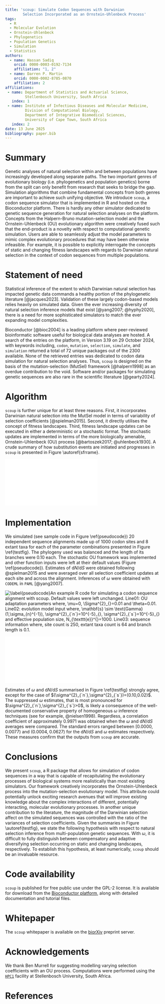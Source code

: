 ```yaml
---
title: 'scoup: Simulate Codon Sequences with Darwinian
        Selection Incorporated as an Ornstein-Uhlenbeck Process'
tags:
  - R
  - Molecular Evolution
  - Ornstein-Uhlenbeck
  - Phylogenetics
  - Population Genetics
  - Simulation
  - Statistics
authors:
  - name: Hassan Sadiq
    orcid: 0000-0003-0192-7134
    affiliation: "1, 2"
  - name: Darren P. Martin
    orcid: 0000-0002-8785-0870
    affiliation: 2
affiliations:
 - name: Department of Statistics and Actuarial Science,
         Stellenbosch University, South Africa
   index: 1
 - name: Institute of Infectious Diseases and Molecular Medicine,
         Division of Computational Biology,
         Department of Integrative Biomedical Sciences,
         University of Cape Town, South Africa
   index: 2
date: 13 June 2025
bibliography: paper.bib
---
```


# Summary

Genetic analyses of natural selection within and between populations have
increasingly developed along separate paths. The two important genres of
evolutionary biology (i.e. phylogenetics and population genetics) borne
from the split can only benefit from research that seeks to bridge
the gap. Simulation algorithms that combine fundamental concepts from
both genres are important to achieve such unifying objective. 
We introduce `scoup`, a codon sequence simulator that is implemented
in R and hosted on the Bioconductor platform. There is hardly any other
simulator dedicated to genetic sequence generation for natural selection
analyses on the platform. Concepts from the Halpern-Bruno mutation-selection
model and the Ornstein-Uhlenbeck (OU) evolutionary algorithm were creatively
fused such that the end-product is a novelty with respect to computational
genetic simulation. Users are able to seamlessly adjust the model parameters
to mimic complex evolutionary procedures that may have been otherwise
infeasible. For example, it is possible to explicitly interrogate the
concepts of static and changing fitness landscapes with regards to Darwinian
natural selection in the context of codon sequences from multiple
populations.

# Statement of need

Statistical inference of the extent to which Darwinian natural selection has
impacted genetic data commands a healthy portion of the phylogenetic
literature [@jacques2023]. Validation of these largely codon-based models
relies heavily on simulated data. Given the ever increasing diversity of
natural selection inference models that exist [@yang2007; @hyphy2020],
there is a need for more sophisticated simulators to match the ever
expanding model complexities.

Bioconductor [@bioc2004] is a leading platform where peer-reviewed
bioinformatic software useful for biological data analyses are hosted. A
search of the entries on the platform, in Version 3.19 on 29 October 2024,
with keywords including, `codon`, `mutation`, `selection`, `simulate`, and
`simulation` returned a total of 72 unique packages out of the 2300 available.
None of the retrieved entries was dedicated to codon data simulation for
natural selection analyses. Thus, `scoup` is designed on the basis of the
mutation-selection (MutSel) framework [@halpern1998] as an overdue
contribution to the void. Software and/or packages for simulating genetic
sequences are also rare in the scientific literature [@gearty2024]. 

# Algorithm

`scoup` is further unique for at least three reasons. First, it incorporates
Darwinian natural selection into the MutSel model in terms of variability of
selection coefficients [@spielman2015]. Second, it directly utilises the
concept of fitness landscapes. Third, fitness landscape updates can be
executed in either a deterministic or a stochastic format. The stochastic
updates are implemented in terms of the more biologically amenable,
Ornstein-Uhlenbeck (OU) process [@bartoszek2017; @uhlenbeck1930]. A crude
summary of how substitution events are initiated and progresses in
`scoup` is presented in Figure \autoref{sfrrame}.

![\label{sfrrame}**Summarised `scoup` algorithm.**
  After each substitution event and until the input tree length
  ($\tau \in \mathbf{SEQ}$) is exhausted, the process returns to
  *STEP A*. $\sigma^{2}_{`n`}=$ variance of amino acid selection
  coefficients. $\sigma^{2}_{`s`}=$ variance of synonymous codon
  selection coefficients. $\Sigma^{2}_{}=$ OU asymptotic variance.
  $\theta=$ OU mean reversion rate. $\mathbf{SEQ}=$ sequence
  alignment details. $x_{\star}^{}=$ codon. $\mathbf{s}_{\star}^{}=$
  codon selection coefficient vector.](FIG0.pdf)

# Implementation

We simulated (see sample code in Figure \ref{pseudocode}) $20$ independent
sequence alignments made up of $1000$ codon sites and $8$ extant taxa for
each of the parameter combinations presented in Figure \ref{testfig}. The
phylogeny used was balanced and the length of its branches were $0.10$ each.
The stochastic OU framework was implemented and other function inputs were
left at their default values (Figure \ref{pseudocode}). Estimates of
$\mathrm{d}N/\mathrm{d}S$ were obtained following @spielman2015 and were
averaged over all selection coefficient updates at each site and across
the alignment. Inferences of $\omega$ were obtained with `CODEML` in
`PAML` [@yang2007].

![\label{pseudocode}**An example R code for simulating a codon sequence
  alignment with `scoup`**. Default values were left unchanged. `Line01`:
  OU adaptation parameters where, $\mu=0$, $\Sigma^{2}_{}=0.01$ and
  $\theta=0.01$. `Line02`: evolution model input where,
  $\mathbf{s} \sim \text{Gamma}(1,\sigma_{n}^{-1})$,
  $\sigma^{2}_{`n`}=10^{-5}_{}$, $\sigma^{2}_{`s`}=10^{-5}_{}$ and
  effective population size, $N_{\texttt{e}}^{}=1000$. `Line03`:
  sequence information where, site count is $250$, extant taxa count
  is $64$ and branch length is $0.1$.](FIG1.png)

![\label{testfig}**Demonstration of the accuracy of outputs from `scoup`
  in terms of the likelihood $\omega$ and the analytical dN/dS measures
  of natural selection.** The estimates of the selection measures were
  obtained homogeneously from each alignment generated for every combination
  of the stochastic landscape ($\Sigma^{2}_{}$ and $\theta$) and the
  Darwinian selection ($\sigma^{2}_{`n`}$ and $\sigma^{2}_{`s`}$) parameters.
  The filled circles represent the average $\mathrm{d}N/\mathrm{d}S$
  estimates while the empty squares represent the average $\omega$ estimates,
  across $20$ independent codon sequence alignments. The widths of the arrows
  correspond to twice the standard errors. The dashed lines highlight point
  of neutral selection effect.](FIG2.pdf)

Estimates of $\omega$ and $\mathrm{d}N/\mathrm{d}S$ summarised in Figure
\ref{testfig} strongly agree, except for the case of
$(\sigma^{2}_{`n`},\sigma^{2}_{`s`})=(0.10,0.02)$. The suppressed $\omega$
estimates, that is most pronounced for $\sigma^{2}_{`n`},\sigma^{2}_{`s`}>0$,
is likely a consequence of the well-documented conservative property of
homogeneous $\omega$ inference techniques (see for example, @nielsen1998).
Regardless, a correlation coefficient of approximately $0.9971$ was obtained
when the $\omega$ and $\mathrm{d}N/\mathrm{d}S$ averages were compared. The
standard errors ranged between $[0.0000,\;0.0077)$ and $(0.0004,\;0.0627)$
for the $\mathrm{d}N/\mathrm{d}S$ and $\omega$ estimates respectively. These
measures confirm that the outputs from `scoup` are accurate.

# Conclusions

We present `scoup`, a R package that allows for simulation of codon
sequences in a way that is capable of recapitulating the evolutionary
processes of biological systems more realistically than most existing
simulators. Our framework creatively incorporates the Ornstein-Uhlenbeck
process into the mutation-selection evolutionary model. This attribute
could potentially unlock exciting research avenues that will improve
existing knowledge about the complex interactions of different,
potentially interacting, molecular evolutionary processes. In another
unique contribution to the literature, the magnitude of the Darwinian
selection affect on the simulated sequences was controlled with the ratio
of the variances of selection coefficients. Given the summaries
in Figure \autoref{testfig}, we state the following hypothesis with respect
to natural selection inference from multi-population genetic sequences.
With $\omega$, it is difficult to fully distinguish between compensatory and
adaptive diversifying selection occurring on static and changing landscapes,
respectively. To establish this hypothesis, at least numerically,
`scoup` should be an invaluable resource.

# Code availability

`scoup` is published for free public use under the
GPL-2 license. It is available for download from the
[Bioconductor platform](doi.org/10.18129/B9.bioc.scoup),
along with detailed documentation and tutorial files.

# Whitepaper

The `scoup` whitepaper is available on the
[biorXiv](https://www.biorxiv.org/collection/evolutionary-biology) preprint
server.

# Acknowledgements

We thank Ben Murrell for suggesting modelling varying selection coefficients
with an OU process. Computations were performed using the
[`HPC1`](http://www.sun.ac.za/hpc) facility at Stellenbosch University, South
Africa.


# References
